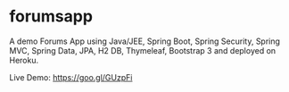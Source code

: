 # forumsapp

A demo Forums App using Java/JEE, Spring Boot, Spring Security, Spring MVC, Spring Data, JPA, H2 DB, Thymeleaf, Bootstrap 3 and deployed on Heroku.

Live Demo: https://goo.gl/GUzpFi